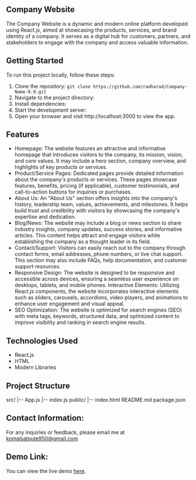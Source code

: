 ## Company Website 

The Company Website is a dynamic and modern online platform developed using React.js, aimed at showcasing the products, services, and brand identity of a company. It serves as a digital hub for customers, partners, and stakeholders to engage with the company and access valuable information.

## Getting Started

To run this project locally, follow these steps:

1. Clone the repository: `git clone https://github.com/radharad/Company-Name-8.0.git `
2. Navigate to the project directory:
3. Install dependencies:
4. Start the development server:
5. Open your browser and visit http://localhost:3000 to view the app.

## Features

- Homepage: The website features an attractive and informative homepage that introduces visitors to the company, its mission, vision, and core values. It may include a hero 
  section, company overview, and highlights of key products or services.
- Product/Service Pages: Dedicated pages provide detailed information about the company's products or services. These pages showcase features, benefits, pricing (if 
  applicable), customer testimonials, and call-to-action buttons for inquiries or purchases.
- About Us: An "About Us" section offers insights into the company's history, leadership team, values, achievements, and milestones. It helps build trust and credibility with 
  visitors by showcasing the company's expertise and dedication.
- Blog/News: The website may include a blog or news section to share industry insights, company updates, success stories, and informative articles. This content helps attract 
  and engage visitors while establishing the company as a thought leader in its field.
- Contact/Support: Visitors can easily reach out to the company through contact forms, email addresses, phone numbers, or live chat support. This section may also include 
  FAQs, help documentation, and customer support resources.
- Responsive Design: The website is designed to be responsive and accessible across devices, ensuring a seamless user experience on desktops, tablets, and mobile phones.
  Interactive Elements: Utilizing React.js components, the website incorporates interactive elements such as sliders, carousels, accordions, video players, and animations to 
  enhance user engagement and visual appeal.
- SEO Optimization: The website is optimized for search engines (SEO) with meta tags, keywords, structured data, and optimized content to improve visibility and ranking in 
  search engine results.

## Technologies Used

- React.js
- HTML
- Modern Libraries

## Project Structure

src/
|-- App.js
|-- index.js
public/
|-- index.html
README.md
package.json

## Contact Information:
For any inquiries or feedback, please email me at komalsatpute950@gmail.com

## Demo Link:
You can view the live demo [here](https://magnificent-lamington-175c78.netlify.app).
